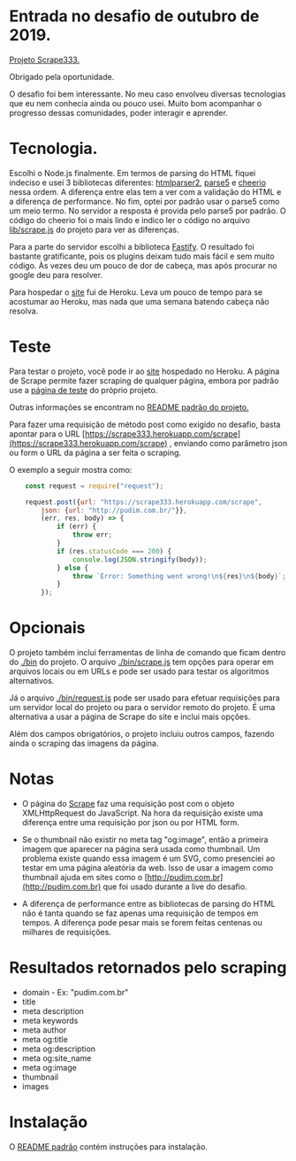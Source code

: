 # Entrada no desafio de outubro de 2019.

[Projeto Scrape333.](https://github.com/jpedrosa/scrape333)

Obrigado pela oportunidade.

O desafio foi bem interessante. No meu caso envolveu diversas tecnologias que
eu nem conhecia ainda ou pouco usei. Muito bom acompanhar o progresso dessas
comunidades, poder interagir e aprender.

# Tecnologia.

Escolhi o Node.js finalmente. Em termos de parsing do HTML fiquei indeciso e
usei 3 bibliotecas diferentes: 
[htmlparser2](https://github.com/fb55/htmlparser2),
[parse5](https://github.com/inikulin/parse5) e 
[cheerio](https://github.com/cheeriojs/cheerio) nessa ordem. A diferença entre
elas tem a ver com a validação do HTML e a diferença de performance. No fim,
optei por padrão usar o parse5 como um meio termo. No servidor a resposta é
provida pelo parse5 por padrão. O código do cheerio foi o mais lindo e indico
ler o código no arquivo
[lib/scrape.js](https://github.com/jpedrosa/scrape333/blob/master/lib/scrape.js)
do projeto para ver as diferenças.

Para a parte do servidor escolhi a biblioteca
[Fastify](https://github.com/fastify/fastify). O resultado foi bastante
gratificante, pois os plugins deixam tudo mais fácil e sem muito código. Às
vezes deu um pouco de dor de cabeça, mas após procurar no google deu para
resolver.

Para hospedar o [site](https://scrape333.herokuapp.com/index.html) fui de
Heroku. Leva um pouco de tempo para se acostumar ao Heroku, mas nada que uma
semana batendo cabeça não resolva.

# Teste

Para testar o projeto, você pode ir ao
[site](https://scrape333.herokuapp.com/index.html) hospedado no Heroku. A página
de Scrape permite fazer scraping de qualquer página, embora por padrão use a
[página de teste](https://scrape333.herokuapp.com/frutas) do próprio projeto.

Outras informações se encontram no
[README padrão do projeto.](https://github.com/jpedrosa/scrape333)

Para fazer uma requisição de método post como exigido no desafio, basta apontar
para o URL
[https://scrape333.herokuapp.com/scrape](https://scrape333.herokuapp.com/scrape)
, enviando como parâmetro json ou form o URL da página a ser feita o scraping.

O exemplo a seguir mostra como:

```javascript
    const request = require("request");

    request.post({url: "https://scrape333.herokuapp.com/scrape",
        json: {url: "http://pudim.com.br/"}},
        (err, res, body) => {
            if (err) {
                throw err;
            }
            if (res.statusCode === 200) {
                console.log(JSON.stringify(body));
            } else {
                throw `Error: Something went wrong!\n${res}\n${body}`;
            }
        });
```

# Opcionais

O projeto também inclui ferramentas de linha de comando que ficam dentro do
[./bin](https://github.com/jpedrosa/scrape333/tree/master/bin) do projeto. O
arquivo
[./bin/scrape.js](https://github.com/jpedrosa/scrape333/blob/master/bin/scrape.js)
tem opções para operar em arquivos locais ou em URLs e pode ser usado para testar
os algoritmos alternativos.

Já o arquivo
[./bin/request.js](https://github.com/jpedrosa/scrape333/blob/master/bin/request.js)
pode ser usado para efetuar requisições para um servidor local do projeto ou
para o servidor remoto do projeto. É uma alternativa a usar a página de Scrape
do site e inclui mais opções.

Além dos campos obrigatórios, o projeto incluiu outros campos, fazendo ainda
o scraping das imagens da página.

# Notas

* O página do
[Scrape](https://github.com/jpedrosa/scrape333/blob/master/templates/scrape.ejs) 
faz uma requisição post com o objeto XMLHttpRequest do JavaScript. Na hora da
requisição existe uma diferença entre uma requisição por json ou por HTML form.

* Se o thumbnail não existir no meta tag "og:image", então a primeira imagem que
aparecer na página será usada como thumbnail. Um problema existe quando essa
imagem é um SVG, como presenciei ao testar em uma página aleatória da web. Isso
de usar a imagem como thumbnail ajuda em sites como o
[http://pudim.com.br](http://pudim.com.br) que foi usado durante a live do
desafio.

* A diferença de performance entre as bibliotecas de parsing do HTML não é tanta
quando se faz apenas uma requisição de tempos em tempos. A diferença pode pesar
mais se forem feitas centenas ou milhares de requisições.

# Resultados retornados pelo scraping

* domain - Ex: "pudim.com.br"
* title
* meta description
* meta keywords
* meta author
* meta og:title
* meta og:description
* meta og:site_name
* meta og:image
* thumbnail
* images

# Instalação

O 
[README padrão](https://github.com/jpedrosa/scrape333/blob/master/README.md#instala%C3%A7%C3%A3o) 
contém instruções para instalação.